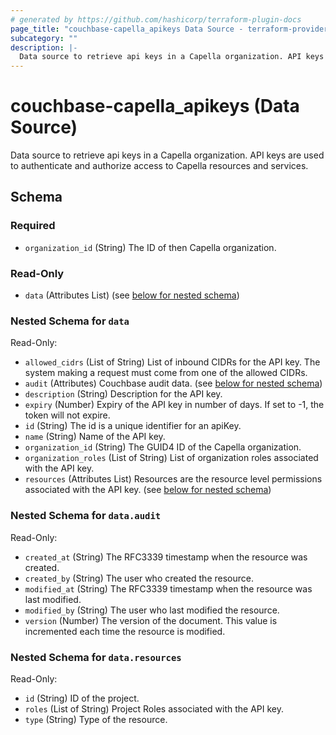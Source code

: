 ```yaml
---
# generated by https://github.com/hashicorp/terraform-plugin-docs
page_title: "couchbase-capella_apikeys Data Source - terraform-provider-couchbase-capella"
subcategory: ""
description: |-
  Data source to retrieve api keys in a Capella organization. API keys are used to authenticate and authorize access to Capella resources and services.
---
```


# couchbase-capella_apikeys (Data Source)

Data source to retrieve api keys in a Capella organization. API keys are used to authenticate and authorize access to Capella resources and services.



<!-- schema generated by tfplugindocs -->
## Schema

### Required

- `organization_id` (String) The ID of then Capella organization.

### Read-Only

- `data` (Attributes List) (see [below for nested schema](#nestedatt--data))

<a id="nestedatt--data"></a>
### Nested Schema for `data`

Read-Only:

- `allowed_cidrs` (List of String) List of inbound CIDRs for the API key. The system making a request must come from one of the allowed CIDRs.
- `audit` (Attributes) Couchbase audit data. (see [below for nested schema](#nestedatt--data--audit))
- `description` (String) Description for the API key.
- `expiry` (Number) Expiry of the API key in number of days. If set to -1, the token will not expire.
- `id` (String) The id is a unique identifier for an apiKey.
- `name` (String) Name of the API key.
- `organization_id` (String) The GUID4 ID of the Capella organization.
- `organization_roles` (List of String) List of organization roles associated with the API key.
- `resources` (Attributes List) Resources are the resource level permissions associated with the API key. (see [below for nested schema](#nestedatt--data--resources))

<a id="nestedatt--data--audit"></a>
### Nested Schema for `data.audit`

Read-Only:

- `created_at` (String) The RFC3339 timestamp when the resource was created.
- `created_by` (String) The user who created the resource.
- `modified_at` (String) The RFC3339 timestamp when the resource was last modified.
- `modified_by` (String) The user who last modified the resource.
- `version` (Number) The version of the document. This value is incremented each time the resource is modified.


<a id="nestedatt--data--resources"></a>
### Nested Schema for `data.resources`

Read-Only:

- `id` (String) ID of the project.
- `roles` (List of String) Project Roles associated with the API key.
- `type` (String) Type of the resource.
